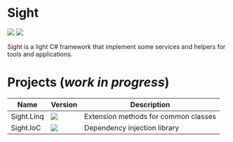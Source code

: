 # Sight

[![](https://img.shields.io/github/license/LePtitDev/Sight)](https://github.com/LePtitDev/Sight/blob/main/LICENSE) [![](https://github.com/LePtitDev/Sight/actions/workflows/ci.yml/badge.svg)](https://github.com/LePtitDev/Sight/actions)

Sight is a light C# framework that implement some services and helpers for tools and applications.

# Projects (*work in progress*)

| Name | Version | Description |
| --- | --- | --- |
| Sight.Linq | [![](https://img.shields.io/nuget/v/Sight.Linq.svg)](https://www.nuget.org/packages/Sight.Linq/) | Extension methods for common classes |
| Sight.IoC | [![](https://img.shields.io/nuget/v/Sight.IoC.svg)](https://www.nuget.org/packages/Sight.IoC/) | Dependency injection library |
